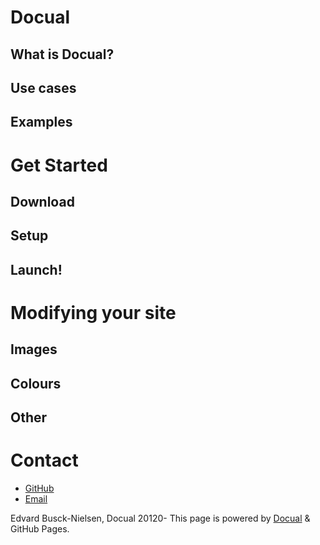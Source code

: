 # Docual

## What is Docual?
## Use cases
## Examples

# Get Started
## Download
## Setup
## Launch!

# Modifying your site
## Images
## Colours
## Other

# Contact

- [GitHub](https://github.com/Docual)
- [Email](mailto:docual@edvard.io)

Edvard Busck-Nielsen, Docual 20120- This page is powered by [Docual](https://docual.edvard.io) & GitHub Pages.
